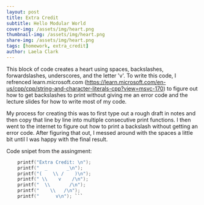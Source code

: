 ```yaml
---
layout: post
title: Extra Credit
subtitle: Hello Modular World
cover-img: /assets/img/heart.png
thumbnail-img: /assets/img/heart.png
share-img: /assets/img/heart.png
tags: [homework, extra_credit]
author: Laela Clark
---
```


This block of code creates a heart using spaces, backslashes, forwardslashes, underscores, and the letter 'v'. To write this code, I refrenced learn.microsoft.com (https://learn.microsoft.com/en-us/cpp/cpp/string-and-character-literals-cpp?view=msvc-170) to figure out how to get backslashes to print without giving me an error code and the lecture slides for how to write most of my code. 

My process for creating this was to first type out a rough draft in notes and then copy that line by line into multiple consecutive print functions. I then went to the internet to figure out how to print a backslash without getting an error code. After figuring that out, I messed around with the spaces a little bit until I was happy with the final result.

Code snipet from the assingment: 
```c  // extra credit question:
    printf("Extra Credit: \n");
    printf("  _       _\n");
    printf("(    \\ /    )\n");
    printf(" \\    v    /\n");
    printf("  \\       /\n");
    printf("    \\   /\n");
    printf("      v\n"); ```
